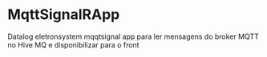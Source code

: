 # MqttSignalRApp
Datalog eletronsystem mqqtsignal app para ler mensagens do broker MQTT no Hive MQ e disponibilizar para o front
